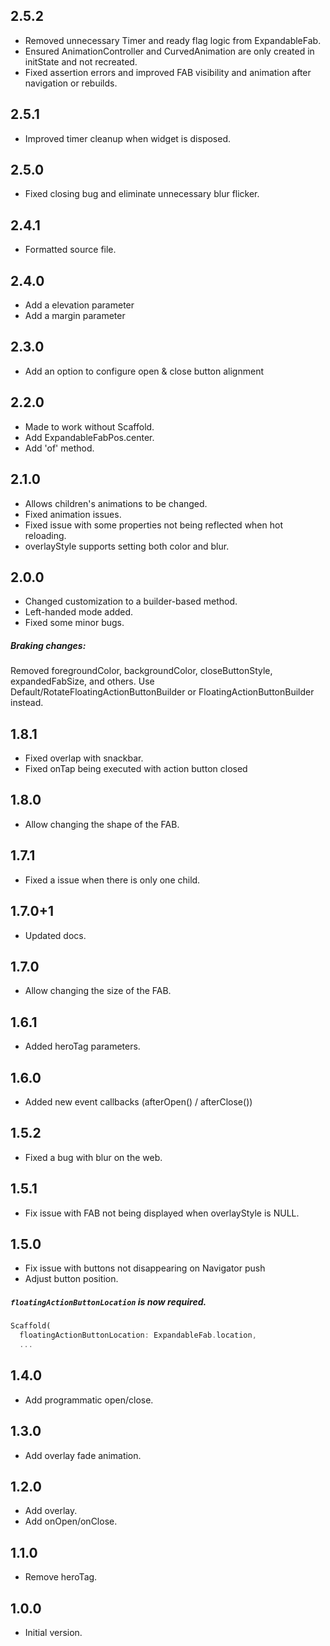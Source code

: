 ## 2.5.2
- Removed unnecessary Timer and ready flag logic from ExpandableFab.
- Ensured AnimationController and CurvedAnimation are only created in initState and not recreated.
- Fixed assertion errors and improved FAB visibility and animation after navigation or rebuilds.

## 2.5.1
- Improved timer cleanup when widget is disposed.

## 2.5.0
- Fixed closing bug and eliminate unnecessary blur flicker.

## 2.4.1
- Formatted source file.

## 2.4.0
- Add a elevation parameter
- Add a margin parameter

## 2.3.0
- Add an option to configure open & close button alignment

## 2.2.0
- Made to work without Scaffold.
- Add ExpandableFabPos.center.
- Add 'of' method.

## 2.1.0
- Allows children's animations to be changed.
- Fixed animation issues.
- Fixed issue with some properties not being reflected when hot reloading.
- overlayStyle supports setting both color and blur.

## 2.0.0
- Changed customization to a builder-based method.
- Left-handed mode added.
- Fixed some minor bugs.

##### Braking changes: 
Removed foregroundColor, backgroundColor, closeButtonStyle, expandedFabSize, and others.
Use Default/RotateFloatingActionButtonBuilder or FloatingActionButtonBuilder instead.

## 1.8.1
- Fixed overlap with snackbar.
- Fixed onTap being executed with action button closed

## 1.8.0
- Allow changing the shape of the FAB.
  
## 1.7.1
- Fixed a issue when there is only one child.

## 1.7.0+1
- Updated docs.
  
## 1.7.0
- Allow changing the size of the FAB.
  
## 1.6.1
- Added heroTag parameters.
  
## 1.6.0
- Added new event callbacks (afterOpen() / afterClose())

## 1.5.2
- Fixed a bug with blur on the web.

## 1.5.1
- Fix issue with FAB not being displayed when overlayStyle is NULL.

## 1.5.0
- Fix issue with buttons not disappearing on Navigator push
- Adjust button position.
  
##### `floatingActionButtonLocation` is now required.
```dart
Scaffold(
  floatingActionButtonLocation: ExpandableFab.location,
  ...
```

## 1.4.0
- Add programmatic open/close.

## 1.3.0
- Add overlay fade animation.

## 1.2.0
- Add overlay.
- Add onOpen/onClose.
  
## 1.1.0
- Remove heroTag.

## 1.0.0
- Initial version.
